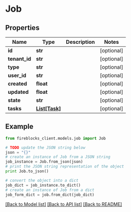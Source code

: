 # Job


## Properties

Name | Type | Description | Notes
------------ | ------------- | ------------- | -------------
**id** | **str** |  | [optional] 
**tenant_id** | **str** |  | [optional] 
**type** | **str** |  | [optional] 
**user_id** | **str** |  | [optional] 
**created** | **float** |  | [optional] 
**updated** | **float** |  | [optional] 
**state** | **str** |  | [optional] 
**tasks** | [**List[Task]**](Task.md) |  | [optional] 

## Example

```python
from fireblocks_client.models.job import Job

# TODO update the JSON string below
json = "{}"
# create an instance of Job from a JSON string
job_instance = Job.from_json(json)
# print the JSON string representation of the object
print Job.to_json()

# convert the object into a dict
job_dict = job_instance.to_dict()
# create an instance of Job from a dict
job_form_dict = job.from_dict(job_dict)
```
[[Back to Model list]](../README.md#documentation-for-models) [[Back to API list]](../README.md#documentation-for-api-endpoints) [[Back to README]](../README.md)


